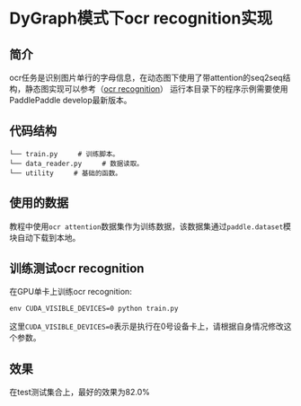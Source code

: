 DyGraph模式下ocr recognition实现
========

简介
--------
ocr任务是识别图片单行的字母信息，在动态图下使用了带attention的seq2seq结构，静态图实现可以参考（[ocr recognition](https://github.com/PaddlePaddle/models/tree/develop/PaddleCV/ocr_recognition)）
运行本目录下的程序示例需要使用PaddlePaddle develop最新版本。


## 代码结构
```
└── train.py     # 训练脚本。
└── data_reader.py     # 数据读取。
└── utility     # 基础的函数。
```

## 使用的数据

教程中使用`ocr attention`数据集作为训练数据，该数据集通过`paddle.dataset`模块自动下载到本地。

## 训练测试ocr recognition

在GPU单卡上训练ocr recognition:

```
env CUDA_VISIBLE_DEVICES=0 python train.py
```

这里`CUDA_VISIBLE_DEVICES=0`表示是执行在0号设备卡上，请根据自身情况修改这个参数。

## 效果

在test测试集合上，最好的效果为82.0%
